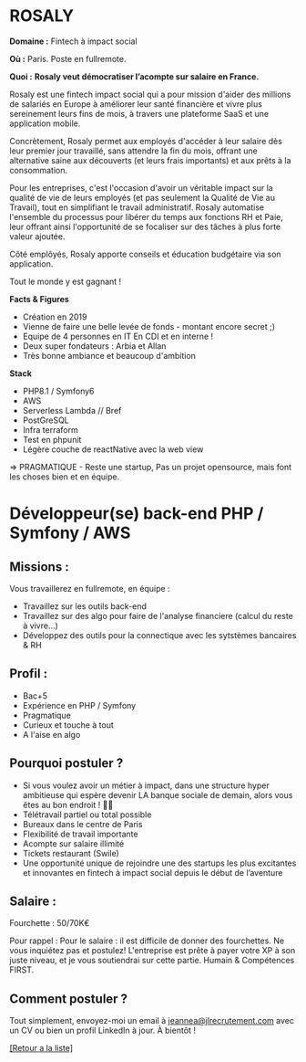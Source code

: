 # ROSALY

**Domaine :** Fintech à impact social

**Où :** Paris. Poste en fullremote.

**Quoi :** **Rosaly veut démocratiser l’acompte sur salaire en France.**

Rosaly est une fintech impact social qui a pour mission d'aider des millions de salariés en Europe à améliorer leur santé financière et vivre plus sereinement leurs fins de mois, à travers une plateforme SaaS et une application mobile.

Concrètement, Rosaly permet aux employés d'accéder à leur salaire dès leur premier jour travaillé, sans attendre la fin du mois, offrant une alternative saine aux découverts (et leurs frais importants) et aux prêts à la consommation.

Pour les entreprises, c'est l'occasion d'avoir un véritable impact sur la qualité de vie de leurs employés (et pas seulement la Qualité de Vie au Travail), tout en simplifiant le travail administratif. Rosaly automatise l'ensemble du processus pour libérer du temps aux fonctions RH et Paie, leur offrant ainsi l'opportunité de se focaliser sur des tâches à plus forte valeur ajoutée.

Côté emplôyés, Rosaly apporte conseils et éducation budgétaire via son application.

Tout le monde y est gagnant !


**Facts & Figures**

* Création en 2019
* Vienne de faire une belle levée de fonds - montant encore secret ;)
* Equipe de 4 personnes en IT En CDI et en interne !
* Deux super fondateurs : Arbia et Allan
* Très bonne ambiance et beaucoup d'ambition

**Stack**

* PHP8.1 / Symfony6
* AWS
* Serverless Lambda // Bref 
* PostGreSQL
* Infra terraform
* Test en phpunit
* Légère couche de reactNative avec la web view

=> PRAGMATIQUE - Reste une startup, Pas un projet opensource, mais font les choses bien et en équipe. 


# Développeur(se) back-end PHP / Symfony / AWS 

## Missions :

Vous travaillerez en fullremote, en équipe :

* Travaillez sur les outils back-end
* Travaillez sur des algo pour faire de l'analyse financiere (calcul du reste à vivre...)
* Développez des outils pour la connectique avec les sytstèmes bancaires & RH 

## Profil :

* Bac+5
* Expérience en PHP / Symfony
* Pragmatique
* Curieux et touche à tout
* A l'aise en algo

## Pourquoi postuler ?

* Si vous voulez avoir un métier à impact, dans une structure hyper ambitieuse qui espère devenir LA banque sociale de demain, alors vous êtes au bon endroit ! 🚀🚀
* Télétravail partiel ou total possible
* Bureaux dans le centre de Paris
* Flexibilité de travail importante
* Acompte sur salaire illimité
* Tickets restaurant (Swile)
* Une opportunité unique de rejoindre une des startups les plus excitantes et innovantes en fintech à impact social depuis le début de l’aventure


## Salaire :

Fourchette : 50/70K€

Pour rappel : Pour le salaire : il est difficile de donner des fourchettes. Ne vous inquiétez pas et postulez! L'entreprise est prête à payer votre XP à son juste niveau, et je vous soutiendrai sur cette partie. Humain & Compétences FIRST.

## Comment postuler ?

Tout simplement, envoyez-moi un email à jeannea@jlrecrutement.com avec un CV ou bien un profil LinkedIn à jour. À bientôt !


<a href="https://github.com/jlondiche/job-board-php/blob/master/README.md">[Retour a la liste]</a> 